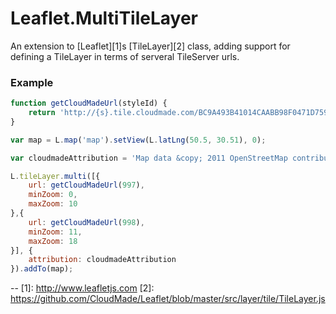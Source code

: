 Leaflet.MultiTileLayer
==

An extension to [Leaflet][1]s [TileLayer][2] class, adding support for defining a TileLayer in terms of serveral TileServer urls.

### Example
```javascript
function getCloudMadeUrl(styleId) {
	return 'http://{s}.tile.cloudmade.com/BC9A493B41014CAABB98F0471D759707/' + styleId + '/256/{z}/{x}/{y}.png';
}

var map = L.map('map').setView(L.latLng(50.5, 30.51), 0);

var cloudmadeAttribution = 'Map data &copy; 2011 OpenStreetMap contributors, Imagery &copy; 2011 CloudMade';

L.tileLayer.multi([{
	url: getCloudMadeUrl(997),
	minZoom: 0,
	maxZoom: 10
},{
	url: getCloudMadeUrl(998),
	minZoom: 11,
	maxZoom: 18
}], {
	attribution: cloudmadeAttribution
}).addTo(map);
```

--
[1]: http://www.leafletjs.com
[2]: https://github.com/CloudMade/Leaflet/blob/master/src/layer/tile/TileLayer.js